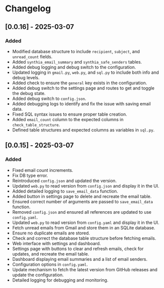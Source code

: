 # Changelog

## [0.0.16] - 2025-03-07
### Added
- Modified database structure to include `recipient`, `subject`, and `unread_count` fields.
- Added `synthia_email_summary` and `synthia_safe_senders` tables.
- Added debug logging and debug switch to the configuration.
- Updated logging in `gmail.py`, `web.py`, and `sql.py` to include both info and debug levels.
- Added check to ensure the `general` key exists in the configuration.
- Added debug switch to the settings page and routes to get and toggle the debug state.
- Added debug switch to `config.json`.
- Added debugging logs to identify and fix the issue with saving email data.
- Fixed SQL syntax issues to ensure proper table creation.
- Added `email_count` column to the expected columns in `check_table_structure`.
- Defined table structures and expected columns as variables in `sql.py`.

## [0.0.15] - 2025-03-07
### Added
- Fixed email count increments.
- Fix DB type error.
- Reintroduced `config.json` and updated the version.
- Updated `web.py` to read version from `config.json` and display it in the UI.
- Added detailed logging to `save_email_data` function.
- Added button in settings page to delete and recreate the email table.
- Ensured correct number of arguments are passed to `save_email_data` function.
- Removed `config.json` and ensured all references are updated to use `config.yaml`.
- Updated `web.py` to read version from `config.yaml` and display it in the UI.
- Fetch unread emails from Gmail and store them in an SQLite database.
- Ensure no duplicate emails are stored.
- Check and correct the database table structure before fetching emails.
- Web interface with settings and dashboard.
- Settings page with buttons to clear and refresh emails, check for updates, and recreate the email table.
- Dashboard displaying email summaries and a list of email senders.
- Configuration options in `config.yaml`.
- Update mechanism to fetch the latest version from GitHub releases and update the configuration.
- Detailed logging for debugging and monitoring.
